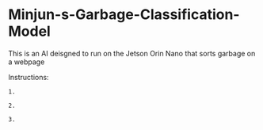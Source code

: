 # Minjun-s-Garbage-Classification-Model
This is an AI deisgned to run on the Jetson Orin Nano that sorts garbage on a webpage

Instructions:

    1.

    2.

    3.
    